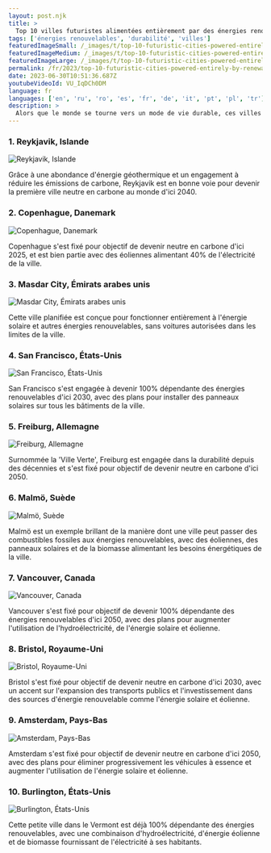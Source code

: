 ```yaml
---
layout: post.njk
title: >
  Top 10 villes futuristes alimentées entièrement par des énergies renouvelables
tags: ['énergies renouvelables', 'durabilité', 'villes']
featuredImageSmall: /_images/t/top-10-futuristic-cities-powered-entirely-by-renewable-fuels-cover-fr-small.webp
featuredImageMedium: /_images/t/top-10-futuristic-cities-powered-entirely-by-renewable-fuels-cover-fr-medium.webp
featuredImageLarge: /_images/t/top-10-futuristic-cities-powered-entirely-by-renewable-fuels-cover-fr-large.webp
permalink: /fr/2023/top-10-futuristic-cities-powered-entirely-by-renewable-fuels.html
date: 2023-06-30T10:51:36.687Z
youtubeVideoId: VU_IqDCh0DM
language: fr
languages: ['en', 'ru', 'ro', 'es', 'fr', 'de', 'it', 'pt', 'pl', 'tr']
description: >
  Alors que le monde se tourne vers un mode de vie durable, ces villes montrent l'exemple en ne comptant que sur des énergies renouvelables pour alimenter leurs infrastructures et leurs transports.
---
```


### 1. Reykjavik, Islande

![Reykjavik, Islande](/_images/0/0c06bf6918358ae1286dcef0c1b94bd2-medium.webp)

Grâce à une abondance d'énergie géothermique et un engagement à réduire les émissions de carbone, Reykjavik est en bonne voie pour devenir la première ville neutre en carbone au monde d'ici 2040.

### 2. Copenhague, Danemark

![Copenhague, Danemark](/_images/d/db48219163e3667ac59aaac26ec5768b-medium.webp)

Copenhague s'est fixé pour objectif de devenir neutre en carbone d'ici 2025, et est bien partie avec des éoliennes alimentant 40% de l'électricité de la ville.

### 3. Masdar City, Émirats arabes unis

![Masdar City, Émirats arabes unis](/_images/7/753f24501052959cb737da9b771710a7-medium.webp)

Cette ville planifiée est conçue pour fonctionner entièrement à l'énergie solaire et autres énergies renouvelables, sans voitures autorisées dans les limites de la ville.

### 4. San Francisco, États-Unis

![San Francisco, États-Unis](/_images/3/3599da1faa9d08c9b28115d0f73a15fd-medium.webp)

San Francisco s'est engagée à devenir 100% dépendante des énergies renouvelables d'ici 2030, avec des plans pour installer des panneaux solaires sur tous les bâtiments de la ville.

### 5. Freiburg, Allemagne

![Freiburg, Allemagne](/_images/c/ca9880ca82fe0ded59f79120645196ee-medium.webp)

Surnommée la 'Ville Verte', Freiburg est engagée dans la durabilité depuis des décennies et s'est fixé pour objectif de devenir neutre en carbone d'ici 2050.

### 6. Malmö, Suède

![Malmö, Suède](/_images/a/af504c8398c254144288a4f82bc6e895-medium.webp)

Malmö est un exemple brillant de la manière dont une ville peut passer des combustibles fossiles aux énergies renouvelables, avec des éoliennes, des panneaux solaires et de la biomasse alimentant les besoins énergétiques de la ville.

### 7. Vancouver, Canada

![Vancouver, Canada](/_images/2/2eaf2843f24e8cb5a61b4af410fbe0c0-medium.webp)

Vancouver s'est fixé pour objectif de devenir 100% dépendante des énergies renouvelables d'ici 2050, avec des plans pour augmenter l'utilisation de l'hydroélectricité, de l'énergie solaire et éolienne.

### 8. Bristol, Royaume-Uni

![Bristol, Royaume-Uni](/_images/f/f6428570df89d8895196e5aee3455beb-medium.webp)

Bristol s'est fixé pour objectif de devenir neutre en carbone d'ici 2030, avec un accent sur l'expansion des transports publics et l'investissement dans des sources d'énergie renouvelable comme l'énergie solaire et éolienne.

### 9. Amsterdam, Pays-Bas

![Amsterdam, Pays-Bas](/_images/4/4ef1dbf0bffd278178e23d9b592f5e07-medium.webp)

Amsterdam s'est fixé pour objectif de devenir neutre en carbone d'ici 2050, avec des plans pour éliminer progressivement les véhicules à essence et augmenter l'utilisation de l'énergie solaire et éolienne.

### 10. Burlington, États-Unis

![Burlington, États-Unis](/_images/e/e1ac7940aeb8fcfb80b961b1028e5af9-medium.webp)

Cette petite ville dans le Vermont est déjà 100% dépendante des énergies renouvelables, avec une combinaison d'hydroélectricité, d'énergie éolienne et de biomasse fournissant de l'électricité à ses habitants.

